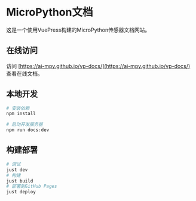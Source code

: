 # MicroPython文档

这是一个使用VuePress构建的MicroPython传感器文档网站。

## 在线访问

访问 [https://ai-mpy.github.io/vp-docs/](https://ai-mpy.github.io/vp-docs/) 查看在线文档。

## 本地开发

```bash
# 安装依赖
npm install

# 启动开发服务器
npm run docs:dev
```

## 构建部署

```bash
# 调试
just dev
# 构建
just build
# 部署到GitHub Pages
just deploy
```
